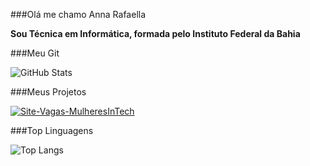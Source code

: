 ###Olá me chamo Anna Rafaella

**Sou Técnica em Informática, formada pelo Instituto Federal da Bahia**

###Meu Git 

![GitHub Stats](https://github-readme-stats.vercel.app/api?username=ArafaB&theme=radical&show_icons=true)

###Meus Projetos

[![Site-Vagas-MulheresInTech](https://github-readme-stats.vercel.app/api/pin/?username=ArafaB&repo=Site-Vagas-MulheresInTech&theme=radical)](https://github.com/ArafaB/Site-Vagas-MulheresInTech)

###Top Linguagens

![Top Langs](https://github-readme-stats-git-masterrstaa-rickstaa.vercel.app/api/top-langs/?username=ArafaB&theme=radical&layout=compact)
